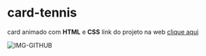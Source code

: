 # card-tennis
card animado com **HTML** e **CSS**
link do projeto na web [clique aqui](https://card-addidas.netlify.app/)

![IMG-GITHUB](https://user-images.githubusercontent.com/110836621/190415430-35be9fc7-6389-472e-96e1-291f75c97d03.png)
